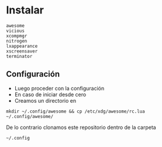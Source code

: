 # Instalar
````
awesome
vicious
xcompmgr
nitrogen
lxappearance
xscreensaver
terminator
````
## Configuración
- Luego proceder con la configuración
- En caso de iniciar desde cero 
- Creamos un directorio en
`````
mkdir ~/.config/awesome && cp /etc/xdg/awesome/rc.lua ~/.config/awesome/
`````

De lo contrario  clonamos este repositorio dentro de la carpeta
````
~/.config
````



